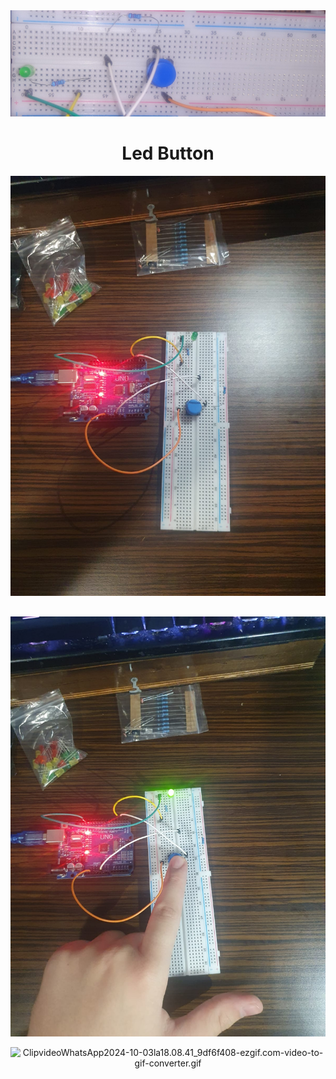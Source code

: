 <div align="center">
  <img width="1188" alt="banner" src="../banner.jpg">
  <h1>Led Button</h1>
  <p></p>

![arduino1.jpg](https://github.com/BaluIT-ist/IoT-Projects/blob/main/Led%20Button/arduino1.jpg)

## 

![arduino2.jpg](https://github.com/BaluIT-ist/IoT-Projects/blob/main/Led%20Button/arduino2.jpg)

![ClipvideoWhatsApp2024-10-03la18.08.41_9df6f408-ezgif.com-video-to-gif-converter.gif](https://github.com/BaluIT-ist/IoT-Projects/blob/main/Led%20Button/gifgif.gif)
